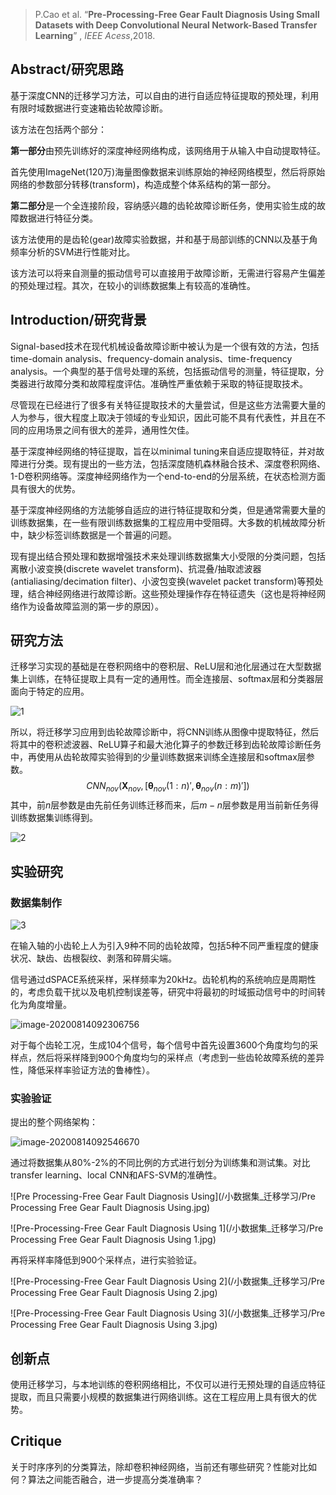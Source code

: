 > P.Cao et al. “**Pre-Processing-Free Gear Fault Diagnosis Using Small Datasets with Deep Convolutional Neural Network-Based Transfer Learning**” , *IEEE Acess*,2018.

## Abstract/研究思路

基于深度CNN的迁移学习方法，可以自由的进行自适应特征提取的预处理，利用有限时域数据进行变速箱齿轮故障诊断。

该方法在包括两个部分：

**第一部分**由预先训练好的深度神经网络构成，该网络用于从输入中自动提取特征。

首先使用ImageNet(120万)海量图像数据来训练原始的神经网络模型，然后将原始网络的参数部分转移(transform)，构造成整个体系结构的第一部分。

**第二部分**是一个全连接阶段，容纳感兴趣的齿轮故障诊断任务，使用实验生成的故障数据进行特征分类。

该方法使用的是齿轮(gear)故障实验数据，并和基于局部训练的CNN以及基于角频率分析的SVM进行性能对比。

该方法可以将来自测量的振动信号可以直接用于故障诊断，无需进行容易产生偏差的预处理过程。其次，在较小的训练数据集上有较高的准确性。



## Introduction/研究背景

Signal-based技术在现代机械设备故障诊断中被认为是一个很有效的方法，包括time-domain analysis、frequency-domain analysis、time-frequency analysis。一个典型的基于信号处理的系统，包括振动信号的测量，特征提取，分类器进行故障分类和故障程度评估。准确性严重依赖于采取的特征提取技术。

尽管现在已经进行了很多有关特征提取技术的大量尝试，但是这些方法需要大量的人为参与，很大程度上取决于领域的专业知识，因此可能不具有代表性，并且在不同的应用场景之间有很大的差异，通用性欠佳。

基于深度神经网络的特征提取，旨在以minimal tuning来自适应提取特征，并对故障进行分类。现有提出的一些方法，包括深度随机森林融合技术、深度卷积网络、1-D卷积网络等。深度神经网络作为一个end-to-end的分层系统，在状态检测方面具有很大的优势。

基于深度神经网络的方法能够自适应的进行特征提取和分类，但是通常需要大量的训练数据集，在一些有限训练数据集的工程应用中受阻碍。大多数的机械故障分析中，缺少标签训练数据是一个普遍的问题。

现有提出结合预处理和数据增强技术来处理训练数据集大小受限的分类问题，包括离散小波变换(discrete wavelet transform)、抗混叠/抽取滤波器(antialiasing/decimation filter)、小波包变换(wavelet packet transform)等预处理，结合神经网络进行故障诊断。这些预处理操作存在特征遗失（这也是将神经网络作为设备故障监测的第一步的原因）。



## 研究方法

迁移学习实现的基础是在卷积网络中的卷积层、ReLU层和池化层通过在大型数据集上训练，在特征提取上具有一定的通用性。而全连接层、softmax层和分类器层面向于特定的应用。

![1](/小数据集_迁移学习/1.bmp)

所以，将迁移学习应用到齿轮故障诊断中，将CNN训练从图像中提取特征，然后将其中的卷积滤波器、ReLU算子和最大池化算子的参数迁移到齿轮故障诊断任务中，再使用从齿轮故障实验得到的少量训练数据来训练全连接层和softmax层参数。
$$
CNN_{nov}(\pmb X_{nov},[\pmb \theta_{nov}(1:n)',\pmb \theta_{nov}(n:m)'])
$$
其中，前$n$层参数是由先前任务训练迁移而来，后$m-n$层参数是用当前新任务得训练数据集训练得到。

![2](/小数据集_迁移学习/2.bmp)

## 实验研究

### 数据集制作

![3](/小数据集_迁移学习/3.bmp)

在输入轴的小齿轮上人为引入9种不同的齿轮故障，包括5种不同严重程度的健康状况、缺齿、齿根裂纹、剥落和碎屑尖端。

信号通过dSPACE系统采样，采样频率为20kHz。齿轮机构的系统响应是周期性的，考虑负载干扰以及电机控制误差等，研究中将最初的时域振动信号中的时间转化为角度增量。

![image-20200814092306756](/小数据集_迁移学习/20200814092306756.png)

对于每个齿轮工况，生成104个信号，每个信号中首先设置3600个角度均匀的采样点，然后将采样降到900个角度均匀的采样点（考虑到一些齿轮故障系统的差异性，降低采样率验证方法的鲁棒性）。

### 实验验证

提出的整个网络架构：

![image-20200814092546670](/小数据集_迁移学习/20200814092546670.png)

通过将数据集从80%-2%的不同比例的方式进行划分为训练集和测试集。对比transfer learning、local CNN和AFS-SVM的准确性。

![Pre Processing-Free Gear Fault Diagnosis Using](/小数据集_迁移学习/Pre Processing Free Gear Fault Diagnosis Using.jpg)

![Pre-Processing-Free Gear Fault Diagnosis Using 1](/小数据集_迁移学习/Pre Processing Free Gear Fault Diagnosis Using 1.jpg)

再将采样率降低到900个采样点，进行实验验证。

![Pre-Processing-Free Gear Fault Diagnosis Using 2](/小数据集_迁移学习/Pre Processing Free Gear Fault Diagnosis Using 2.jpg)

![Pre-Processing-Free Gear Fault Diagnosis Using 3](/小数据集_迁移学习/Pre Processing Free Gear Fault Diagnosis Using 3.jpg)



## 创新点

使用迁移学习，与本地训练的卷积网络相比，不仅可以进行无预处理的自适应特征提取，而且只需要小规模的数据集进行网络训练。这在工程应用上具有很大的优势。



## Critique

关于时序序列的分类算法，除却卷积神经网络，当前还有哪些研究？性能对比如何？算法之间能否融合，进一步提高分类准确率？





